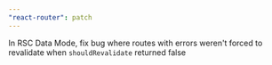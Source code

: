 ```yaml
---
"react-router": patch
---
```


In RSC Data Mode, fix bug where routes with errors weren't forced to revalidate when `shouldRevalidate` returned false
